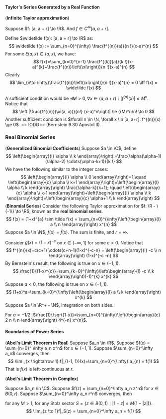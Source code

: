 #### Taylor's Series Generated by a Real Function

(**Infinite Taylor approximation**)

Suppose $f: [a, a + r] \to \R$. And $f \in C^\infty[a, a + r]$.

Define $\widetilde f(x): [a, a + r] \to \R$ as:
$$
\widetilde f(x) := \sum_{n=0}^{\infty} \frac{f^{(n)}(a)}{n !}(x-a)^{n}
$$
For some $\xi(a, x) \in (a, x)$, we have:
$$
f(x)=\sum_{k=0}^{n-1} \frac{f^{(k)}(a)}{k !}(x-a)^{k}+\frac{f^{(n)}\left(\xi\right)}{n !}(x-a)^{n}
$$
Clearly
$$
\lim_{n\to \infty}\frac{f^{(n)}\left(\xi\right)}{n !}(x-a)^{n} = 0 \iff f(x) = \widetilde f(x)
$$


A sufficient condition would be $\exists M > 0, \forall x \in (a, a+r):|f^{(n)}(x)| \le M^n$. Notice that
$$
\left |\frac{f^{(n)}(\xi(a, x))}{n!} (x-a)^n\right| \le (rM)^n/n! \to 0
$$
Another sufficient condition is $\forall n \in \N, \forall x \in [a, a+r]: f^{(n)}(x) \ge 0$. ==TODO== (Bernstein 9.30 Apostol II).

### Real Binomial Series

(**Generalized Binomial Coefficients**) Suppose $a \in \C$, define
$$
\left(\begin{array}{l}
\alpha \\
k
\end{array}\right):=\frac{\alpha(\alpha-1)(\alpha-2) \cdots(\alpha-k+1)}{k !}
$$
We have the following similar to the integer cases:
$$
\left(\begin{array}{l}
\alpha \\
0
\end{array}\right)=1;\quad
\left(\begin{array}{c}
\alpha \\
k+1
\end{array}\right)=\left(\begin{array}{l}
\alpha \\
k
\end{array}\right) \frac{\alpha-k}{k+1}; \quad \left(\begin{array}{c}
\alpha \\
k-1
\end{array}\right)+\left(\begin{array}{l}
\alpha \\
k
\end{array}\right)=\left(\begin{array}{c}
\alpha+1 \\
k
\end{array}\right)
$$
(**Binomial Series**) Consider the following Taylor approximation for $f: \R - \{-1\} \to \R$, known as the **real binomial series**.
$$
f(x) = (1+x)^{a} \sim  \tilde f(x) = \sum_{n=0}^{\infty}\left(\begin{array}{l}
a \\
n
\end{array}\right) x^{n}
$$
Suppose $a \in \N$, $f(x) = \tilde f(x)$. The sum is finite, and $r = \infty$.

Consider $g(x) = (1 - x)^{-c}$  on $x \in (-\infty, 1]$ for some $c > 0$. Notice that
$$
f^{(n)}(x)=c(c+1) \cdots(c+n-1)(1-x)^{-c-n} = \left(\begin{array}{l}
-c \\
n
\end{array}\right) (1-x)^{-c -n}
$$
By Bernstein's result, the following is true on $x\in(-1, 1)$.
$$
\frac{1}{(1-x)^{c}}=\sum_{k=0}^{\infty}\left(\begin{array}{l}
-c \\
k
\end{array}\right)(-1)^{k} x^{k}
$$
Suppose $a < 0$, the following is true on $x \in (-1, 1)$.
$$
(1+x)^a=\sum_{k=0}^{\infty}\left(\begin{array}{l}
a \\
k
\end{array}\right) x^{k}
$$
Suppose $a \in \R^+ - \N$, integration on both sides.

For $a = -1 / 2$. $\frac{1}{\sqrt{1-x}}=\sum_{n=0}^{\infty}\left(\begin{array}{c}
2 n \\
n
\end{array}\right) 4^{-n} x^{n}$.

#### Boundaries of Power Series

(**Abel's Limit Theorem in Real**) Suppose $a_n \in \R$. Suppose $f(x) = \sum_{n=0}^ \infty a_n x^n$ for $x \in (-1, 1)$. Suppose $\sum_{n=0}^\infty a_n$ converges, then
$$
\lim _{x \rightarrow 1} f|_{(-1, 1)}(x)=\sum_{n=0}^{\infty} a_{n} = f(1)
$$
That is $f(x)$ is left-continuous at $r$.

(**Abel's Limit Theorem in Complex**)

Suppose $a_n \in \C$. Suppose $f(z) = \sum_{n=0}^\infty a_n z^n$ for $x\in B(0, r)$. Suppose $\sum_{n=0}^\infty a_n r^n$ converges, then

for any $M > 1$, for any Stolz sector $S=\{z \in B(0, 1) \mid |1-z| \leq M(1-|z|) \}$.
$$
\lim_{z \to 1}f|_S(z) = \sum_{n=0}^\infty a_n = f(1)
$$
